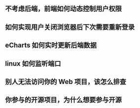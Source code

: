 ## 不考虑后端，前端如何动态控制用户权限

## 如何实现用户关闭浏览器后下次需要重新登录

## eCharts 如何实时更新后端数据

## linux 如何监听端口

## 别人无法访问你的 Web 项目，该怎么排查

## 你参与的开源项目，为什么想要参与开源
